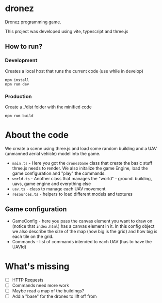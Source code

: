 # dronez
Dronez programming game.

This project was developed using vite, typescript and three.js


## How to run?

### Development
Creates a local host that runs the current code (use while in develop)

```
npm install
npm run dev
```

### Production
Create a ./dist folder with the minified code 
```
npm run build
```

# About the code
We create a scene using three.js and load some random building and a UAV (unmanned aerial vehicle) model into the game.

* `main.ts` - Here you got the `dronezGame` class that create the basic stuff three.js needs to render.
We also initalize the game Engine, load the game configuration and "play" the commands.
* `world.ts` - Another class that manages the "world" - ground. building, uavs, game engine and everything else
* `uav.ts` - class to manage each UAV movement
* `resources.ts` - helpers to load different models and textures


## Game configuration
* GameConfig - here you pass the canvas element you want to draw on (notice that `index.html`) has a canvas element in it. In this config object we also describe the size of the map (how big is the grid) and how big is each tile on the grid.
* Commands - list of commands intended to each UAV (has to have the UAVId)

# What's missing
- [ ] HTTP Requests
- [ ] Commands need more work
- [ ] Maybe read a map of the buildings?
- [ ] Add a "base" for the drones to lift off from
